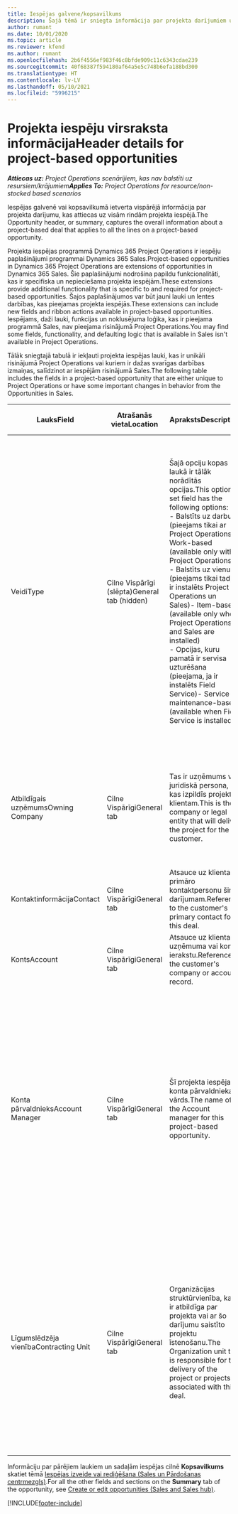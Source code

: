 ```yaml
---
title: Iespējas galvene/kopsavilkums
description: Šajā tēmā ir sniegta informācija par projekta darījumiem un projekta iespēju rindām.
author: rumant
ms.date: 10/01/2020
ms.topic: article
ms.reviewer: kfend
ms.author: rumant
ms.openlocfilehash: 2b6f4556ef983f46c8bfde909c11c6343cdae239
ms.sourcegitcommit: 40f68387f594180af64a5e5c748b6efa188bd300
ms.translationtype: HT
ms.contentlocale: lv-LV
ms.lasthandoff: 05/10/2021
ms.locfileid: "5996215"
---
```

# <a name="header-details-for-project-based-opportunities"></a><span data-ttu-id="171f2-103">Projekta iespēju virsraksta informācija</span><span class="sxs-lookup"><span data-stu-id="171f2-103">Header details for project-based opportunities</span></span>

<span data-ttu-id="171f2-104">_**Attiecas uz:** Project Operations scenārijiem, kas nav balstīti uz resursiem/krājumiem_</span><span class="sxs-lookup"><span data-stu-id="171f2-104">_**Applies To:** Project Operations for resource/non-stocked based scenarios_</span></span>


<span data-ttu-id="171f2-105">Iespējas galvenē vai kopsavilkumā ietverta vispārējā informācija par projekta darījumu, kas attiecas uz visām rindām projekta iespējā.</span><span class="sxs-lookup"><span data-stu-id="171f2-105">The Opportunity header, or summary, captures the overall information about a project-based deal that applies to all the lines on a project-based opportunity.</span></span>

<span data-ttu-id="171f2-106">Projekta iespējas programmā Dynamics 365 Project Operations ir iespēju paplašinājumi programmai Dynamics 365 Sales.</span><span class="sxs-lookup"><span data-stu-id="171f2-106">Project-based opportunities in Dynamics 365 Project Operations are extensions of opportunities in Dynamics 365 Sales.</span></span> <span data-ttu-id="171f2-107">Šie paplašinājumi nodrošina papildu funkcionalitāti, kas ir specifiska un nepieciešama projekta iespējām.</span><span class="sxs-lookup"><span data-stu-id="171f2-107">These extensions provide additional functionality that is specific to and required for project-based opportunities.</span></span> <span data-ttu-id="171f2-108">Šajos paplašinājumos var būt jauni lauki un lentes darbības, kas pieejamas projekta iespējās.</span><span class="sxs-lookup"><span data-stu-id="171f2-108">These extensions can include new fields and ribbon actions available in project-based opportunities.</span></span> <span data-ttu-id="171f2-109">Iespējams, daži lauki, funkcijas un noklusējuma loģika, kas ir pieejama programmā Sales, nav pieejama risinājumā Project Operations.</span><span class="sxs-lookup"><span data-stu-id="171f2-109">You may find some fields, functionality, and defaulting logic that is available in Sales isn't available in Project Operations.</span></span>

<span data-ttu-id="171f2-110">Tālāk sniegtajā tabulā ir iekļauti projekta iespējas lauki, kas ir unikāli risinājumā Project Operations vai kuriem ir dažas svarīgas darbības izmaiņas, salīdzinot ar iespējām risinājumā Sales.</span><span class="sxs-lookup"><span data-stu-id="171f2-110">The following table includes the fields in a project-based opportunity that are either unique to Project Operations or have some important changes in behavior from the Opportunities in Sales.</span></span>

| <span data-ttu-id="171f2-111">**Lauks**</span><span class="sxs-lookup"><span data-stu-id="171f2-111">**Field**</span></span> | <span data-ttu-id="171f2-112">**Atrašanās vieta**</span><span class="sxs-lookup"><span data-stu-id="171f2-112">**Location**</span></span> | <span data-ttu-id="171f2-113">**Apraksts**</span><span class="sxs-lookup"><span data-stu-id="171f2-113">**Description**</span></span> | <span data-ttu-id="171f2-114">**Lejupstraumes ietekme**</span><span class="sxs-lookup"><span data-stu-id="171f2-114">**Downstream impact**</span></span> |
| --- | --- | --- | --- |
| <span data-ttu-id="171f2-115">Veidi</span><span class="sxs-lookup"><span data-stu-id="171f2-115">Type</span></span> | <span data-ttu-id="171f2-116">Cilne Vispārīgi (slēpta)</span><span class="sxs-lookup"><span data-stu-id="171f2-116">General tab (hidden)</span></span> | <span data-ttu-id="171f2-117">Šajā opciju kopas laukā ir tālāk norādītās opcijas.</span><span class="sxs-lookup"><span data-stu-id="171f2-117">This option set field has the following options:</span></span></br><span data-ttu-id="171f2-118">- Balstīts uz darbu (pieejams tikai ar Project Operations)</span><span class="sxs-lookup"><span data-stu-id="171f2-118">- Work-based (available only with Project Operations)</span></span></br><span data-ttu-id="171f2-119">- Balstīts uz vienumu (pieejams tikai tad, ja ir instalēts Project Operations un Sales)</span><span class="sxs-lookup"><span data-stu-id="171f2-119">- Item-based (available only when Project Operations and Sales are installed)</span></span></br><span data-ttu-id="171f2-120">- Opcijas, kuru pamatā ir servisa uzturēšana (pieejama, ja ir instalēts Field Service)</span><span class="sxs-lookup"><span data-stu-id="171f2-120">- Service maintenance-based (available when Field Service is installed)</span></span> | <span data-ttu-id="171f2-121">Ja izmantojat Project Operations, šī lauka vērtība automātiski tiek uzstādīta uz **Balstīts uz darbu**, kas klasificē iespēju kā balstītu uz projektu.</span><span class="sxs-lookup"><span data-stu-id="171f2-121">When you use Project Operations, this field value is automatically set to **Work-based** which classifies the Opportunity as project-based.</span></span> <span data-ttu-id="171f2-122">Iespējai jābūt balstītai uz projektu, lai iespējotu visus projektam specifiskos paplašinājumus un funkcionalitāti šī darījuma lejupstraumes pārdošanas procesā.</span><span class="sxs-lookup"><span data-stu-id="171f2-122">An Opportunity should be project-based to enable all project-specific extensions and functionality in the downstream sales process for this deal.</span></span> |
| <span data-ttu-id="171f2-123">Atbildīgais uzņēmums</span><span class="sxs-lookup"><span data-stu-id="171f2-123">Owning Company</span></span> | <span data-ttu-id="171f2-124">Cilne Vispārīgi</span><span class="sxs-lookup"><span data-stu-id="171f2-124">General tab</span></span> | <span data-ttu-id="171f2-125">Tas ir uzņēmums vai juridiskā persona, kas izpildīs projektu klientam.</span><span class="sxs-lookup"><span data-stu-id="171f2-125">This is the company or legal entity that will deliver the project for the customer.</span></span> | <span data-ttu-id="171f2-126">Šī lauka informācija tiek iekopēta atbilstošajā laukā projekta piedāvājumā, kas izveidots no šīs iespējas.</span><span class="sxs-lookup"><span data-stu-id="171f2-126">This field information will be copied to the corresponding field on the Project quote that is created from this Opportunity.</span></span> |
| <span data-ttu-id="171f2-127">Kontaktinformācija</span><span class="sxs-lookup"><span data-stu-id="171f2-127">Contact</span></span> | <span data-ttu-id="171f2-128">Cilne Vispārīgi</span><span class="sxs-lookup"><span data-stu-id="171f2-128">General tab</span></span> | <span data-ttu-id="171f2-129">Atsauce uz klienta primāro kontaktpersonu šim darījumam.</span><span class="sxs-lookup"><span data-stu-id="171f2-129">Reference to the customer's primary contact for this deal.</span></span> | |
| <span data-ttu-id="171f2-130">Konts</span><span class="sxs-lookup"><span data-stu-id="171f2-130">Account</span></span> | <span data-ttu-id="171f2-131">Cilne Vispārīgi</span><span class="sxs-lookup"><span data-stu-id="171f2-131">General tab</span></span> | <span data-ttu-id="171f2-132">Atsauce uz klienta uzņēmuma vai konta ierakstu.</span><span class="sxs-lookup"><span data-stu-id="171f2-132">Reference to the customer's company or account record.</span></span> | |
| <span data-ttu-id="171f2-133">Konta pārvaldnieks</span><span class="sxs-lookup"><span data-stu-id="171f2-133">Account Manager</span></span> | <span data-ttu-id="171f2-134">Cilne Vispārīgi</span><span class="sxs-lookup"><span data-stu-id="171f2-134">General tab</span></span> | <span data-ttu-id="171f2-135">Šī projekta iespējas konta pārvaldnieka vārds.</span><span class="sxs-lookup"><span data-stu-id="171f2-135">The name of the Account manager for this project-based opportunity.</span></span> | <span data-ttu-id="171f2-136">Konta pārvaldnieks ir atbildīgs par attiecību ar klientu pārvaldīšanu līdz projekta pabeigšanai.</span><span class="sxs-lookup"><span data-stu-id="171f2-136">The Account manager is responsible for managing the relationship with the customer through the completion of this project.</span></span> <span data-ttu-id="171f2-137">Pamatojoties uz rezervējamā resursa ierakstu, kas saistīts ar konta pārvaldnieku, līgumslēdzēja vienība ir noklusējuma vērtība.</span><span class="sxs-lookup"><span data-stu-id="171f2-137">Based on the bookable resource record tied to the Account manager, the contracting unit is defaulted.</span></span> |
| <span data-ttu-id="171f2-138">Līgumslēdzēja vienība</span><span class="sxs-lookup"><span data-stu-id="171f2-138">Contracting Unit</span></span> | <span data-ttu-id="171f2-139">Cilne Vispārīgi</span><span class="sxs-lookup"><span data-stu-id="171f2-139">General tab</span></span> | <span data-ttu-id="171f2-140">Organizācijas struktūrvienība, kas ir atbildīga par projekta vai ar šo darījumu saistīto projektu īstenošanu.</span><span class="sxs-lookup"><span data-stu-id="171f2-140">The Organization unit that is responsible for the delivery of the project or projects associated with this deal.</span></span> | <span data-ttu-id="171f2-141">Līgumslēdzēja vienība ir uzņēmuma nodaļa, kas pabeidz projektu(-us) pēc darījuma slēgšanas.</span><span class="sxs-lookup"><span data-stu-id="171f2-141">The contracting unit is the division of the company that will complete the project(s) after the deal is closed.</span></span> <span data-ttu-id="171f2-142">Katrai līgumslēdzējai vienībai ir valūta, un šo valūtu lieto, lai ziņotu projekta laikā radušās prognozētās un faktiskās izmaksas.</span><span class="sxs-lookup"><span data-stu-id="171f2-142">Every contracting unit has a currency, and this currency is used to report estimated and actual costs incurred during the project.</span></span> |

<span data-ttu-id="171f2-143">Informāciju par pārējiem laukiem un sadaļām iespējas cilnē **Kopsavilkums** skatiet tēmā [Iespējas izveide vai rediģēšana (Sales un Pārdošanas centrmezgls)](/dynamics365/sales-enterprise/create-edit-opportunity-sales).</span><span class="sxs-lookup"><span data-stu-id="171f2-143">For all the other fields and sections on the **Summary** tab of the opportunity, see [Create or edit opportunities (Sales and Sales hub)](/dynamics365/sales-enterprise/create-edit-opportunity-sales).</span></span>


[!INCLUDE[footer-include](../includes/footer-banner.md)]
